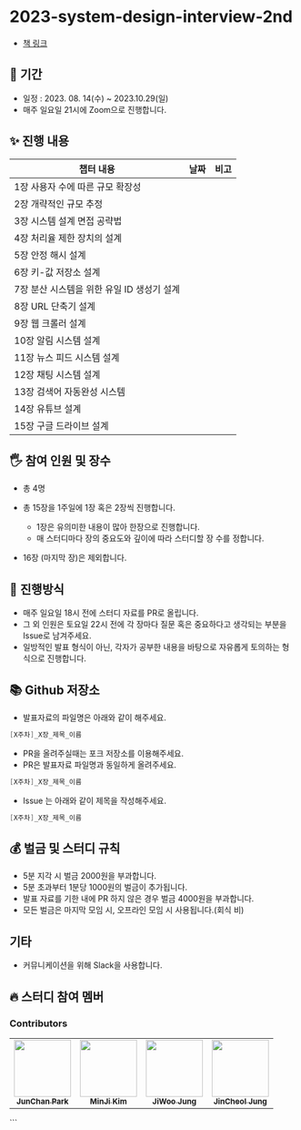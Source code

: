 # 2023-system-design-interview-2nd

- [책 링크](http://www.yes24.com/Product/Goods/102819435)

## 📆 기간

- 일정 : 2023. 08. 14(수) ~ 2023.10.29(일)
- 매주 일요일 21시에 Zoom으로 진행합니다.

## ✨ 진행 내용

| 챕터 내용                                  | 날짜 | 비고 |
| ------------------------------------------ | :--: | ---- |
| 1장 사용자 수에 따른 규모 확장성           |      |      |
| 2장 개략적인 규모 추정                     |      |      |
| 3장 시스템 설계 면접 공략법                |      |      |
| 4장 처리율 제한 장치의 설계                |      |      |
| 5장 안정 해시 설계                         |      |      |
| 6장 키-값 저장소 설계                      |      |      |
| 7장 분산 시스템을 위한 유일 ID 생성기 설계 |      |      |
| 8장 URL 단축기 설계                        |      |      |
| 9장 웹 크롤러 설계                         |      |      |
| 10장 알림 시스템 설계                      |      |      |
| 11장 뉴스 피드 시스템 설계                 |      |      |
| 12장 채팅 시스템 설계                      |      |      |
| 13장 검색어 자동완성 시스템                |      |      |
| 14장 유튜브 설계                           |      |      |
| 15장 구글 드라이브 설계                    |      |      |

## 🖐 참여 인원 및 장수

- 총 4명
- 총 15장을 1주일에 1장 혹은 2장씩 진행합니다.

  - 1장은 유의미한 내용이 많아 한장으로 진행합니다.
  - 매 스터디마다 장의 중요도와 깊이에 따라 스터디할 장 수를 정합니다.

- 16장 (마지막 장)은 제외합니다.

## 📜 진행방식

- 매주 일요일 18시 전에 스터디 자료를 PR로 올립니다.
- 그 외 인원은 토요일 22시 전에 각 장마다 질문 혹은 중요하다고 생각되는 부분을 Issue로 남겨주세요.
- 일방적인 발표 형식이 아닌, 각자가 공부한 내용을 바탕으로 자유롭게 토의하는 형식으로 진행합니다.

## 📚 Github 저장소

- 발표자료의 파일명은 아래와 같이 해주세요.

```java
[X주차]_X장_제목_이름
```

- PR을 올려주실때는 포크 저장소를 이용해주세요.
- PR은 발표자료 파일명과 동일하게 올려주세요.

```java
[X주차]_X장_제목_이름
```

- Issue 는 아래와 같이 제목을 작성해주세요.

```java
[X주차]_X장_제목_이름
```

## 💰 벌금 및 스터디 규칙

- 5분 지각 시 벌금 2000원을 부과합니다.
- 5분 초과부터 1분당 1000원의 벌금이 추가됩니다.
- 발표 자료를 기한 내에 PR 하지 않은 경우 벌금 4000원을 부과합니다.
- 모든 벌금은 마지막 모임 시, 오프라인 모임 시 사용됩니다.(회식 비)

## 기타

- 커뮤니케이션을 위해 Slack을 사용합니다.

## 🔥 스터디 참여 멤버

### Contributors

<table>
  <tbody>
    <tr>
      <td align="center"><a href="https://github.com/junchanpp"><img src="https://avatars.githubusercontent.com/u/49396352?v=4" width="100px;" alt=""/><br /><sub><b>JunChan Park</b></sub></a></td>
      <td align="center"><a href="https://github.com/Lightieey"><img src="https://avatars.githubusercontent.com/u/79203421?v=4" width="100px;" alt=""/><br /><sub><b>MinJi Kim</b></sub></a></td>
      <td align="center"><a href="https://github.com/ziwooda"><img src="https://avatars.githubusercontent.com/u/70079416?v=4" width="100px;" alt=""/><br /><sub><b>JiWoo Jung</b></sub></a></td>
      <td align="center"><a href="https://github.com/bik1111"><img src="https://avatars.githubusercontent.com/u/76617139?v=4" width="100px;" alt=""/><br /><sub><b>JinCheol Jung</b></sub></a></td>
    </tr>
  </tobdy>
</table>
```
